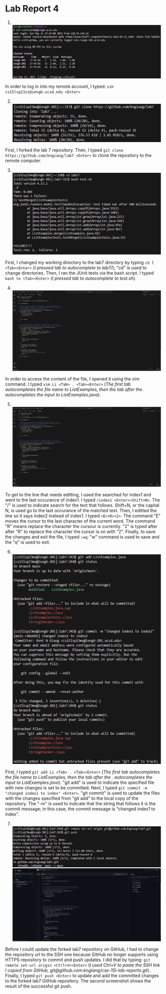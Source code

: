 # Lab Report 4
1. <br />![Image](ssh_login.png)

In order to log in into my remote account, I typed: `ssh cs15lsp23zz@ieng6.ucsd.edu <Enter>`

2. <br>![Image](git_clone_lab7.png)

First, I forked the lab 7 repository. Then, I typed `git clone https://github.com/kngiang/lab7 <Enter>` to clone the repository to the remote computer.

3. <br />![Image](tests_failed_lab7.png)

First, I changed my working directory to the lab7 directory by typing `cd l <Tab><Enter>` (*I pressed tab to autocomplete to lab7/*); "cd" is used to change directories. Then, I ran the JUnit tests via the bash script. I typed `bash te <Tab><Enter>` (*I pressed tab to autocomplete to test.sh*).

4. <br />![Image](open_file_vim.png)

In order to access the content of the file, I opened it using the vim command. I typed `vim Li <Tab> . <Tab><Enter>` (*The first tab autocompletes the file name to ListExamples, then the tab after the . autocompletes the input to ListExamples.java*).

5. <br />![Image](fixed_line.png)</br>

To get to the line that needs editting, I used the searched for index1 and went to the last occurance of index1. I typed `/index1 <Enter><Shift+N>`. The "/" is used to indicate search for the text that follows. Shift+N, or the capital N, is used go to the last occurance of the matched text. Then, I editted the line so it says index2 instead of index1. I typed `<E><R><2>`. The command "E" moves the cursor to the last character of the current word. The command "R" means replace the character the cursour is currently. "2" is typed after after "R" to replace the character the cursor is on with "2". Finally, to save the changes and exit the file, I typed `:wq`; "w" command is used to save and the "q" is used to exit.

6. <br />![Image](git_add_and_commit.png)

First, I typed `git add Li <Tab> . <Tab><Enter>` (*The first tab autocompletes the file name to ListExamples, then the tab after the . autocompletes the input to ListExamples.java*). "git add" is used to indicate the specified file with new changes is set to be committed. Next, I typed `git commit -m "changed index1 to index" <Enter>`. "git commit" is used to update the files with the changes specified from "git add" to the local copy of the repository. The "-m" is used to indicate that the string that follows it is the commit message; in this case, the commit message is "changed index1 to index". 

7. <br />![Image](git_push.png)![Image](git_push_work.png)

Before I could update the forked lab7 repository on GitHub, I had to change the repository url to the SSH one because GitHub no longer supports using HTTPS repository to commit and push updates. I did that by typing: `git remote set-url origin <Ctrl+V><Enter>` (*I used Ctrl+V to paste the SSH link I copied from GitHub, git@github<span>.c</span>om:kngiang/cse-15l-lab-reports.git*). Finally, I typed `git push <Enter>` to update and add the committed changes to the forked lab7 GitHub repository. The second screenshot shows the result of the successful git push.

